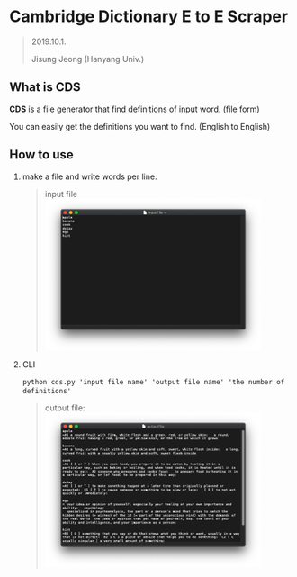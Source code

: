 

# Cambridge Dictionary E to E Scraper

> 2019.10.1.
>
> Jisung Jeong (Hanyang Univ.)



## What is CDS

**CDS** is a file generator that find definitions of input word. (file form)

You can easily get the definitions you want to find. (English to English)



## How to use

1. make a file and write words per line.

   > input file
   > <img src="assets/image-20191001124125480.png" alt="image-20191001124125480" style="zoom:50%;" />

2. CLI

   ```
   python cds.py 'input file name' 'output file name' 'the number of definitions'
   ```

   > output file: 
   > <img src="assets/image-20191001124722564.png" alt="image-20191001124722564" style="zoom:50%;" />

